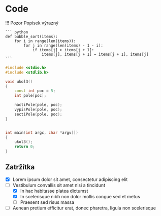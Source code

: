 # Code


!!! Pozor
	Popisek výrazný

    ``` python
    def bubble_sort(items):
        for i in range(len(items)):
            for j in range(len(items) - 1 - i):
                if items[j] > items[j + 1]:
                    items[j], items[j + 1] = items[j + 1], items[j]
    ```


``` cpp
#include <stdio.h>
#include <stdlib.h>

void ukol3()
{
	const int poc = 5;
	int pole[poc];

	nactiPole(pole, poc);
	vypisPole(pole, poc);
	sectiPole(pole, poc);
}


int main(int argc, char *argv[])
{
	ukol3();
	return 0;
}
```

## Zatržítka

- [x] Lorem ipsum dolor sit amet, consectetur adipiscing elit
- [ ] Vestibulum convallis sit amet nisi a tincidunt
    * [x] In hac habitasse platea dictumst
    * [x] In scelerisque nibh non dolor mollis congue sed et metus
    * [ ] Praesent sed risus massa
- [ ] Aenean pretium efficitur erat, donec pharetra, ligula non scelerisque